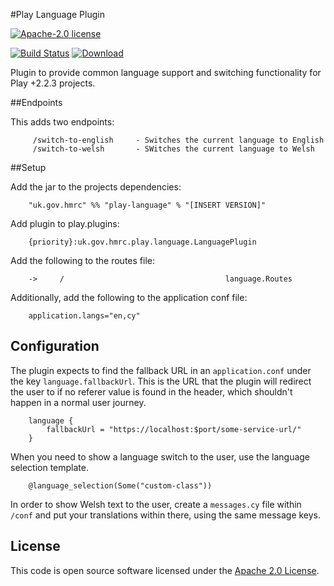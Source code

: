 #Play Language Plugin

[![Apache-2.0 license](http://img.shields.io/badge/license-Apache-brightgreen.svg)](http://www.apache.org/licenses/LICENSE-2.0.html)

[![Build Status](https://travis-ci.org/hmrc/play-language.svg)](https://travis-ci.org/hmrc/play-language-support) [ ![Download](https://api.bintray.com/packages/hmrc/releases/play-language-support/images/download.svg) ](https://bintray.com/hmrc/releases/play-language/_latestVersion)

Plugin to provide common language support and switching functionality for Play +2.2.3 projects.

##Endpoints

This adds two endpoints:

```
     /switch-to-english     - Switches the current language to English
	 /switch-to-welsh 		- SWitches the current language to Welsh
```

##Setup

Add the jar to the projects dependencies:

```
    "uk.gov.hmrc" %% "play-language" % "[INSERT VERSION]"
```

Add plugin to play.plugins:

```
    {priority}:uk.gov.hmrc.play.language.LanguagePlugin
```

Add the following to the routes file:

```
    ->     /                                    language.Routes
```

Additionally, add the following to the application conf file:

```
    application.langs="en,cy"
```

## Configuration

The plugin expects to find the fallback URL in an `application.conf` under the key `language.fallbackUrl`. This is the URL that the plugin will redirect the user to if no referer value is found in the header, which shouldn't happen in a normal user journey.

```
    language {
    	fallbackUrl = "https://localhost:$port/some-service-url/"
    }
```

When you need to show a language switch to the user, use the language selection template.

```
    @language_selection(Some("custom-class"))
```

In order to show Welsh text to the user, create a `messages.cy` file within `/conf` and put your translations within there, using the same message keys.

## License ##
 
This code is open source software licensed under the [Apache 2.0 License]("http://www.apache.org/licenses/LICENSE-2.0.html").
